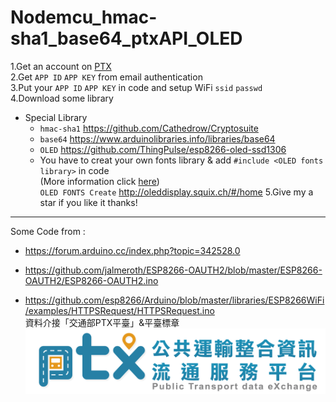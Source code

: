 # Nodemcu_hmac-sha1_base64_ptxAPI_OLED
1.Get an account on [PTX](https://ptx.transportdata.tw/PTX/)  
2.Get `APP ID` `APP KEY` from email authentication  
3.Put your `APP ID` `APP KEY` in code and setup WiFi `ssid` `passwd`  
4.Download some library
  * Special Library  
    * `hmac-sha1` https://github.com/Cathedrow/Cryptosuite  
    * `base64` https://www.arduinolibraries.info/libraries/base64  
    * `OLED` https://github.com/ThingPulse/esp8266-oled-ssd1306  
    * You have to creat your own fonts library & add `#include <OLED fonts library>` in code  
      (More information click [here](https://github.com/ThingPulse/esp8266-oled-ssd1306))  
      `OLED FONTS Create` http://oleddisplay.squix.ch/#/home
5.Give my a star if you like it thanks!  
***
Some Code from :  
* https://forum.arduino.cc/index.php?topic=342528.0  
- https://github.com/jalmeroth/ESP8266-OAUTH2/blob/master/ESP8266-OAUTH2/ESP8266-OAUTH2.ino  
* https://github.com/esp8266/Arduino/blob/master/libraries/ESP8266WiFi/examples/HTTPSRequest/HTTPSRequest.ino  
資料介接「交通部PTX平臺」&平臺標章![PTX LOGO](https://github.com/kenwang92/Nodemcu_hmac-sha1_base64_ptxAPI/blob/master/PTX_LOGO.png)
